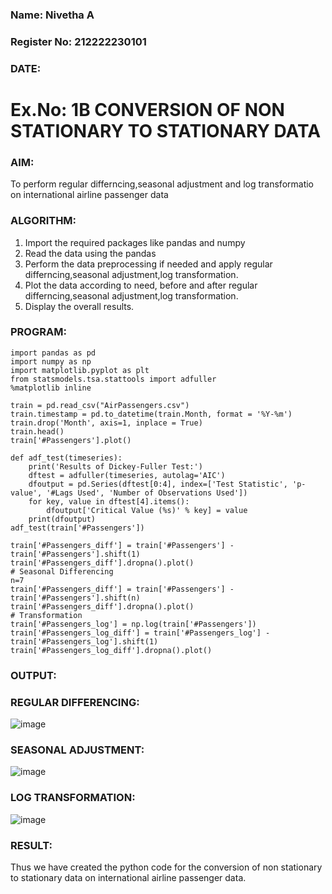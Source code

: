 ### Name: Nivetha A
### Register No: 212222230101
### DATE:

# Ex.No: 1B CONVERSION OF NON STATIONARY TO STATIONARY DATA

### AIM:
To perform regular differncing,seasonal adjustment and log transformatio on international airline passenger data
### ALGORITHM:
1. Import the required packages like pandas and numpy
2. Read the data using the pandas
3. Perform the data preprocessing if needed and apply regular differncing,seasonal adjustment,log transformation.
4. Plot the data according to need, before and after regular differncing,seasonal adjustment,log transformation.
5. Display the overall results.
### PROGRAM:
```
import pandas as pd
import numpy as np
import matplotlib.pyplot as plt
from statsmodels.tsa.stattools import adfuller
%matplotlib inline

train = pd.read_csv("AirPassengers.csv")
train.timestamp = pd.to_datetime(train.Month, format = '%Y-%m')
train.drop('Month', axis=1, inplace = True)
train.head()
train['#Passengers'].plot()

def adf_test(timeseries):
    print('Results of Dickey-Fuller Test:')
    dftest = adfuller(timeseries, autolag='AIC')
    dfoutput = pd.Series(dftest[0:4], index=['Test Statistic', 'p-value', '#Lags Used', 'Number of Observations Used'])
    for key, value in dftest[4].items():
        dfoutput['Critical Value (%s)' % key] = value
    print(dfoutput)
adf_test(train['#Passengers'])

train['#Passengers_diff'] = train['#Passengers'] - train['#Passengers'].shift(1)
train['#Passengers_diff'].dropna().plot()
# Seasonal Differencing
n=7
train['#Passengers_diff'] = train['#Passengers'] - train['#Passengers'].shift(n)
train['#Passengers_diff'].dropna().plot()
# Transformation
train['#Passengers_log'] = np.log(train['#Passengers'])
train['#Passengers_log_diff'] = train['#Passengers_log'] - train['#Passengers_log'].shift(1)
train['#Passengers_log_diff'].dropna().plot()
```
### OUTPUT:

### REGULAR DIFFERENCING:
![image](https://github.com/user-attachments/assets/5adb711c-fed8-47f9-8734-08d7aed40d3b)

### SEASONAL ADJUSTMENT:
![image](https://github.com/user-attachments/assets/4c7d73c2-e1d3-4fd5-8d5c-aceb91490ef7)

### LOG TRANSFORMATION:

![image](https://github.com/user-attachments/assets/c05b0246-e203-4888-a127-a61bd1d8ca93)

### RESULT:
Thus we have created the python code for the conversion of non stationary to stationary data on international airline passenger
data.
